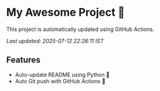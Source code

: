 # My Awesome Project 🚀

This project is automatically updated using GitHub Actions.

_Last updated: 2025-07-12 22:26:11 IST_

## Features
- Auto-update README using Python 🐍
- Auto Git push with GitHub Actions 🤖
